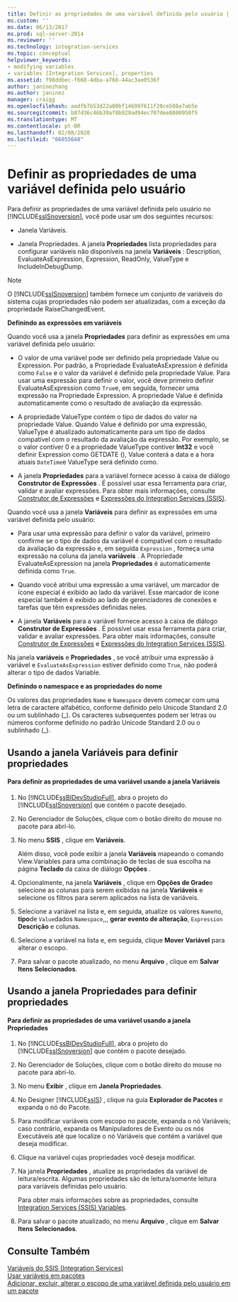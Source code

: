 ```yaml
---
title: Definir as propriedades de uma variável definida pelo usuário | Microsoft Docs
ms.custom: ''
ms.date: 06/13/2017
ms.prod: sql-server-2014
ms.reviewer: ''
ms.technology: integration-services
ms.topic: conceptual
helpviewer_keywords:
- modifying variables
- variables [Integration Services], properties
ms.assetid: f98ddbec-f668-4dba-a768-44ac3ae0536f
author: janinezhang
ms.author: janinez
manager: craigg
ms.openlocfilehash: aadfb7b53d22a00bf14699f611f20ce508a7ab5e
ms.sourcegitcommit: b87d36c46b39af8b929ad94ec707dee8800950f5
ms.translationtype: MT
ms.contentlocale: pt-BR
ms.lasthandoff: 02/08/2020
ms.locfileid: "66055648"
---
```

# <a name="set-the-properties-of-a-user-defined-variable"></a>Definir as propriedades de uma variável definida pelo usuário
  Para definir as propriedades de uma variável definida pelo usuário no [!INCLUDE[ssISnoversion](../includes/ssisnoversion-md.md)], você pode usar um dos seguintes recursos:  
  
-   Janela Variáveis.  
  
-   Janela Propriedades. A janela **Propriedades** lista propriedades para configurar variáveis não disponíveis na janela **Variáveis** : Description, EvaluateAsExpression, Expression, ReadOnly, ValueType e IncludeInDebugDump.  
  
> [!NOTE]  
>  O [!INCLUDE[ssISnoversion](../includes/ssisnoversion-md.md)] também fornece um conjunto de variáveis do sistema cujas propriedades não podem ser atualizadas, com a exceção da propriedade RaiseChangedEvent.  
  
 **Definindo as expressões em variáveis**  
  
 Quando você usa a janela **Propriedades** para definir as expressões em uma variável definida pelo usuário:  
  
-   O valor de uma variável pode ser definido pela propriedade Value ou Expression. Por padrão, a Propriedade EvaluateAsExpression é definida como `False` e o valor da variável é definido pela propriedade Value. Para usar uma expressão para definir o valor, você deve primeiro definir EvaluateAsExpression como `True`e, em seguida, fornecer uma expressão na Propriedade Expression. A propriedade Value é definida automaticamente como o resultado de avaliação da expressão.  
  
-   A propriedade ValueType contém o tipo de dados do valor na propriedade Value. Quando Value é definido por uma expressão, ValueType é atualizado automaticamente para um tipo de dados compatível com o resultado da avaliação da expressão. Por exemplo, se o valor contiver 0 e a propriedade ValueType contiver **Int32** e você definir Expression como GETDATE (), Value conterá a data e a hora atuais `DateTime`e ValueType será definido como.  
  
-   A janela **Propriedades** para a variável fornece acesso à caixa de diálogo **Construtor de Expressões** . É possível usar essa ferramenta para criar, validar e avaliar expressões. Para obter mais informações, consulte [Construtor de Expressões](expressions/expression-builder.md) e [Expressões do Integration Services &#40;SSIS&#41;](expressions/integration-services-ssis-expressions.md).  
  
 Quando você usa a janela **Variáveis** para definir as expressões em uma variável definida pelo usuário:  
  
-   Para usar uma expressão para definir o valor da variável, primeiro confirme se o tipo de dados da variável é compatível com o resultado da avaliação da expressão e, em seguida `Expression` , forneça uma expressão na coluna da janela **variáveis** . A Propriedade EvaluateAsExpression na janela **Propriedades** é automaticamente definida como `True`.  
  
-   Quando você atribui uma expressão a uma variável, um marcador de ícone especial é exibido ao lado da variável. Esse marcador de ícone especial também é exibido ao lado de gerenciadores de conexões e tarefas que têm expressões definidas neles.  
  
-   A janela **Variáveis** para a variável fornece acesso à caixa de diálogo **Construtor de Expressões** . É possível usar essa ferramenta para criar, validar e avaliar expressões. Para obter mais informações, consulte [Construtor de Expressões](expressions/expression-builder.md) e [Expressões do Integration Services &#40;SSIS&#41;](expressions/integration-services-ssis-expressions.md).  
  
 Na janela **variáveis** e **Propriedades** , se você atribuir uma expressão à variável e `EvaluateAsExpression` estiver definido como `True`, não poderá alterar o tipo de dados Variable.  
  
 **Definindo o namespace e as propriedades do nome**  
  
 Os valores das propriedades `Name` e `Namespace` devem começar com uma letra de caractere alfabético, conforme definido pelo Unicode Standard 2.0 ou um sublinhado (_). Os caracteres subsequentes podem ser letras ou números conforme definido no padrão Unicode Standard 2.0 ou o sublinhado (\_).  
  
## <a name="using-the-variables-window-to-set-properties"></a>Usando a janela Variáveis para definir propriedades  
  
#### <a name="to-set-the-properties-of-a-variable-by-using-the-variables-window"></a>Para definir as propriedades de uma variável usando a janela Variáveis  
  
1.  No [!INCLUDE[ssBIDevStudioFull](../includes/ssbidevstudiofull-md.md)], abra o projeto do [!INCLUDE[ssISnoversion](../includes/ssisnoversion-md.md)] que contém o pacote desejado.  
  
2.  No Gerenciador de Soluções, clique com o botão direito do mouse no pacote para abri-lo.  
  
3.  No menu **SSIS** , clique em **Variáveis**.  
  
     Além disso, você pode exibir a janela **Variáveis** mapeando o comando View.Variables para uma combinação de teclas de sua escolha na página **Teclado** da caixa de diálogo **Opções** .  
  
4.  Opcionalmente, na janela **Variáveis** , clique em **Opções de Grade**e selecione as colunas para serem exibidas na janela **Variáveis** e selecione os filtros para serem aplicados na lista de variáveis.  
  
5.  Selecione a variável na lista e, em seguida, atualize os valores `Name`no, **tipo**de `Value`dados `Namespace`,,, **gerar evento de alteração**, `Expression` **Descrição** e colunas.  
  
6.  Selecione a variável na lista e, em seguida, clique **Mover Variável** para alterar o escopo.  
  
7.  Para salvar o pacote atualizado, no menu **Arquivo** , clique em **Salvar Itens Selecionados**.  
  
## <a name="using-the-properties-window-to-set-properties"></a>Usando a janela Propriedades para definir propriedades  
  
#### <a name="to-set-the-properties-of-a-variable-by-using-the-properties-window"></a>Para definir as propriedades de uma variável usando a janela Propriedades  
  
1.  No [!INCLUDE[ssBIDevStudioFull](../includes/ssbidevstudiofull-md.md)], abra o projeto do [!INCLUDE[ssISnoversion](../includes/ssisnoversion-md.md)] que contém o pacote desejado.  
  
2.  No Gerenciador de Soluções, clique com o botão direito do mouse no pacote para abri-lo.  
  
3.  No menu **Exibir** , clique em **Janela Propriedades**.  
  
4.  No Designer [!INCLUDE[ssIS](../includes/ssis-md.md)] , clique na guia **Explorador de Pacotes** e expanda o nó do Pacote.  
  
5.  Para modificar variáveis com escopo no pacote, expanda o nó Variáveis; caso contrário, expanda os Manipuladores de Evento ou os nós Executáveis até que localize o nó Variáveis que contém a variável que deseja modificar.  
  
6.  Clique na variável cujas propriedades você deseja modificar.  
  
7.  Na janela **Propriedades** , atualize as propriedades da variável de leitura/escrita. Algumas propriedades são de leitura/somente leitura para variáveis definidas pelo usuário.  
  
     Para obter mais informações sobre as propriedades, consulte [Integration Services &#40;SSIS&#41; Variables](integration-services-ssis-variables.md).  
  
8.  Para salvar o pacote atualizado, no menu **Arquivo** , clique em **Salvar Itens Selecionados**.  
  
## <a name="see-also"></a>Consulte Também  
 [Variáveis do SSIS &#40;Integration Services&#41;](integration-services-ssis-variables.md)   
 [Usar variáveis em pacotes](../../2014/integration-services/use-variables-in-packages.md)   
 [Adicionar, excluir, alterar o escopo de uma variável definida pelo usuário em um pacote](../../2014/integration-services/add-delete-change-scope-of-user-defined-variable-in-a-package.md)  
  
  

